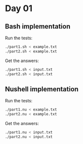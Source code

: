 Day 01
======

Bash implementation
-------------------

Run the tests:
```bash
./part1.sh < example.txt
./part2.sh < example.txt
```

Get the answers:
```bash
./part1.sh < input.txt
./part2.sh < input.txt
```

Nushell implementation
----------------------

Run the tests:
```bash
./part1.nu < example.txt
./part2.nu < example.txt
```

Get the answers:
```bash
./part1.nu < input.txt
./part2.nu < input.txt
```
